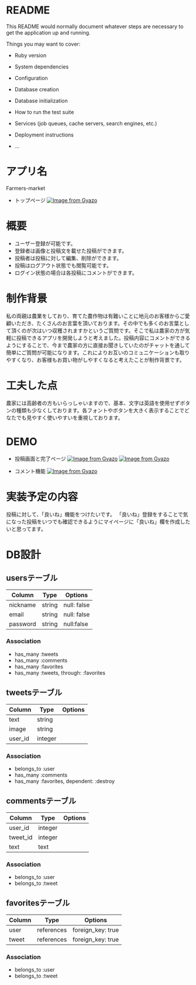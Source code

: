 # README

This README would normally document whatever steps are necessary to get the
application up and running.

Things you may want to cover:

* Ruby version

* System dependencies

* Configuration

* Database creation

* Database initialization

* How to run the test suite

* Services (job queues, cache servers, search engines, etc.)

* Deployment instructions

* ...

# アプリ名
Farmers-market
- トップページ
[![Image from Gyazo](https://i.gyazo.com/2afb24488ff910d1ba9a62d41af93582.jpg)](https://gyazo.com/2afb24488ff910d1ba9a62d41af93582)

# 概要
- ユーザー登録が可能です。
- 登録者は画像と投稿文を載せた投稿ができます。
- 投稿者は投稿に対して編集、削除ができます。
- 投稿はログアウト状態でも閲覧可能です。
- ログイン状態の場合は各投稿にコメントができます。

# 制作背景
私の両親は農業をしており、育てた農作物は有難いことに地元のお客様からご愛顧いただき、たくさんのお言葉を頂いております。その中でも多くのお言葉として頂くのが次はいつ収穫されますかというご質問です。そこで私は農家の方が気軽に投稿できるアプリを開発しようと考えました。投稿内容にコメントができるようにすることで、今まで農家の方に直接お聞きしていたのがチャットを通して簡単にご質問が可能になります。これによりお互いのコミュニケーションも取りやすくなり、お客様もお買い物がしやすくなると考えたことが制作背景です。

# 工夫した点
農家には高齢者の方もいらっしゃいますので、基本、文字は英語を使用せずボタンの種類も少なくしております。各フォントやボタンを大きく表示することでどなたでも見やすく使いやすいを重視しております。

# DEMO
- 投稿画面と完了ページ
[![Image from Gyazo](https://i.gyazo.com/ed87c9cbedf7fc69fc4c926116ce413f.png)](https://gyazo.com/ed87c9cbedf7fc69fc4c926116ce413f)
[![Image from Gyazo](https://i.gyazo.com/ec740d8b4624d6f0b40fce02e80f8cd2.png)](https://gyazo.com/ec740d8b4624d6f0b40fce02e80f8cd2)

- コメント機能
[![Image from Gyazo](https://i.gyazo.com/b4a7b0e7da31fac6f8a6fc03b6126c6f.jpg)](https://gyazo.com/b4a7b0e7da31fac6f8a6fc03b6126c6f)

# 実装予定の内容
投稿に対して、「良いね」機能をつけたいです。
「良いね」登録をすることで気になった投稿をいつでも確認できるようにマイページに「良いね」欄を作成したいと思ってます。

# DB設計

## usersテーブル

|Column|Type|Options|
|------|----|-------|
|nickname|string|null: false|
|email|string|null: false|
|password|string|null:false|

### Association
- has_many :tweets
- has_many :comments
- has_many :favorites
- has_many :tweets, through: :favorites

## tweetsテーブル

|Column|Type|Options|
|------|----|-------|
|text|string|
|image|string|
|user_id|integer|

### Association
- belongs_to :user
- has_many :comments
- has_many :favorites, dependent: :destroy

## commentsテーブル

|Column|Type|Options|
|------|----|-------|
|user_id|integer|
|tweet_id|integer|
|text|text|

### Association
- belongs_to :user
- belongs_to :tweet

## favoritesテーブル

|Column|Type|Options|
|------|----|-------|
|user|references|foreign_key: true|
|tweet|references|foreign_key: true|

### Association
- belongs_to :user
- belongs_to :tweet